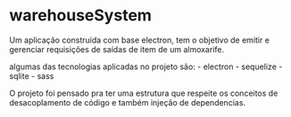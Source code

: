 # warehouseSystem
 
Um aplicação construída com base electron, tem o objetivo de emitir e gerenciar requisições de saídas de item de um almoxarife.

algumas das tecnologias aplicadas no projeto são: 
    - electron
    - sequelize
    - sqlite
    - sass

O projeto foi pensado pra ter uma estrutura que respeite os conceitos de desacoplamento de código e também injeção de dependencias.